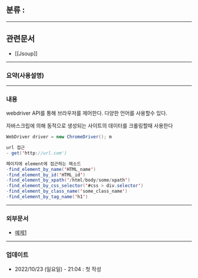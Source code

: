 ## 분류 : 

---
## 관련문서
- [[Jsoup]]
----
### 요약(사용설명)

---
### 내용
webdriver API를 통해 브라우저를 제어한다.
다양한 언어를 사용할수 있다.

자바스크립에 의해 동적으로 생성되는 사이트의 데이터를 크롤링할때 사용한다

```Java
WebDriver driver = new ChromeDriver(); m 

url 접근
- get('http://url.com')

페이지에 element에 접근하는 메소드
-find_element_by_name('HTML_name')
-find_element_by_id('HTML_id')
-find_element_by_xpath('/html/body/some/xpath')
-find_element_by_css_selector('#css > div.selector')
-find_element_by_class_name('some_class_name')
-find_element_by_tag_name('h1')
```

----
### 외부문서

- [예제1](https://beomi.github.io/2017/02/27/HowToMakeWebCrawler-With-Selenium/)
----
### 업데이트
-  2022/10/23 (일요일) - 21:04 : 첫 작성
